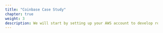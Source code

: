 ```yaml
---
title: "Coinbase Case Study"
chapter: true
weight: 3
description: We will start by setting up your AWS account to develop robot applications with AWS RoboMaker. 
---
```


